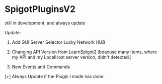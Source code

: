 # SpigotPluginsV2

still in development, and always update

Update:


1. Add GUI Server Selector Lucky Network HUB
 
2. Changing API Version from LearnSpigot2 (beacuse many Items, where my API and my LocalHost server version, didn't detected.)

3. New Events and Commands 

[+] Always Update if the Plugin i made has done.


